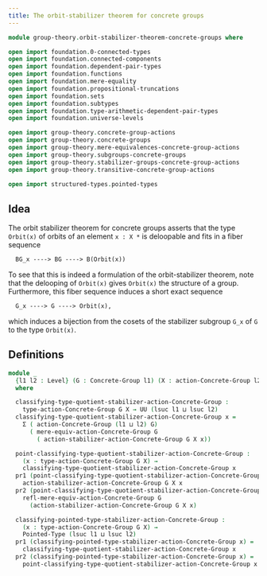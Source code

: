 ```yaml
---
title: The orbit-stabilizer theorem for concrete groups
---
```


```agda
module group-theory.orbit-stabilizer-theorem-concrete-groups where

open import foundation.0-connected-types
open import foundation.connected-components
open import foundation.dependent-pair-types
open import foundation.functions
open import foundation.mere-equality
open import foundation.propositional-truncations
open import foundation.sets
open import foundation.subtypes
open import foundation.type-arithmetic-dependent-pair-types
open import foundation.universe-levels

open import group-theory.concrete-group-actions
open import group-theory.concrete-groups
open import group-theory.mere-equivalences-concrete-group-actions
open import group-theory.subgroups-concrete-groups
open import group-theory.stabilizer-groups-concrete-group-actions
open import group-theory.transitive-concrete-group-actions

open import structured-types.pointed-types
```

## Idea

The orbit stabilizer theorem for concrete groups asserts that the type `Orbit(x)` of orbits of an element `x : X *` is deloopable and fits in a fiber sequence

```md
  BG_x ----> BG ----> B(Orbit(x))
```

To see that this is indeed a formulation of the orbit-stabilizer theorem, note that the delooping of `Orbit(x)` gives `Orbit(x)` the structure of a group. Furthermore, this fiber sequence induces a short exact sequence

```md
  G_x ----> G ----> Orbit(x),
```

which induces a bijection from the cosets of the stabilizer subgroup `G_x` of `G` to the type `Orbit(x)`.

## Definitions

```agda
module _
  {l1 l2 : Level} (G : Concrete-Group l1) (X : action-Concrete-Group l2 G)
  where

  classifying-type-quotient-stabilizer-action-Concrete-Group :
    type-action-Concrete-Group G X → UU (lsuc l1 ⊔ lsuc l2)
  classifying-type-quotient-stabilizer-action-Concrete-Group x =
    Σ ( action-Concrete-Group (l1 ⊔ l2) G)
      ( mere-equiv-action-Concrete-Group G
        ( action-stabilizer-action-Concrete-Group G X x))

  point-classifying-type-quotient-stabilizer-action-Concrete-Group :
    (x : type-action-Concrete-Group G X) →
    classifying-type-quotient-stabilizer-action-Concrete-Group x
  pr1 (point-classifying-type-quotient-stabilizer-action-Concrete-Group x) =
    action-stabilizer-action-Concrete-Group G X x
  pr2 (point-classifying-type-quotient-stabilizer-action-Concrete-Group x) =
    refl-mere-equiv-action-Concrete-Group G
      (action-stabilizer-action-Concrete-Group G X x)

  classifying-pointed-type-stabilizer-action-Concrete-Group :
    (x : type-action-Concrete-Group G X) →
    Pointed-Type (lsuc l1 ⊔ lsuc l2)
  pr1 (classifying-pointed-type-stabilizer-action-Concrete-Group x) =
    classifying-type-quotient-stabilizer-action-Concrete-Group x
  pr2 (classifying-pointed-type-stabilizer-action-Concrete-Group x) =
    point-classifying-type-quotient-stabilizer-action-Concrete-Group x
```
